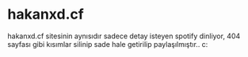 # hakanxd.cf
hakanxd.cf sitesinin aynısıdır sadece detay isteyen spotify dinliyor, 404 sayfası gibi kısımlar silinip sade hale getirilip paylaşılmıştır.. c:
